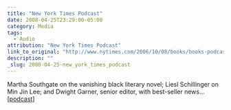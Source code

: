 ```yaml
---
title: "New York Times Podcast"
date: 2008-04-25T23:29:00-05:00
category: Media
tags:
  - Audio
attribution: "New York Times Podcast"
link_to_original: "http://www.nytimes.com/2006/10/08/books/books-podcast-archive.html?_r=1&scp=3&sq=%22min%20jin%20lee%22&st=cse&oref=slogin"
description: ""
_slug: 2008-04-25-new_york_times_podcast
---
```


Martha Southgate on the vanishing black literary novel; Liesl Schillinger on Min Jin Lee; and Dwight Garner, senior editor, with best-seller news… [[podcast](http://podcasts.nytimes.com/podcasts/2007/06/29/30bookupdate.mp3 "podcast")]

